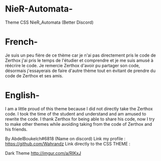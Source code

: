 # NieR-Automata-
Theme CSS NieR_Automata (Better Discord)

# French-
Je suis un peu fière de ce thème car je n'ai pas directement pris le code de Zerthox j'ai pris le temps de l'étudier et 
comprendre et je me suis amusé à réécrire le code.
Je remercie Zerthox d'avoir pu partager son code, désormais j'essayerais de faire d'autre thème tout en évitant de prendre 
du code de Zerthox et ses amis. 

# English-
I am a little proud of this theme because I did not directly take the Zerthox code.
I took the time of the student and understand and am amused to rewrite the code.
I thank Zerthox for being able to share his code, now I try to make other themes while avoiding taking from the code of Zerthox and his friends.

By AbdelBoukelch#6818 (Name on discord)
Link my profile : https://github.com/Wahrandz
Link directly to the CSS THEME : 


Dark Theme
http://imgur.com/a/RIKxJ
 
